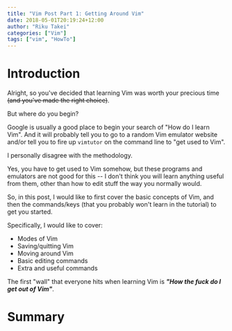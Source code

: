 ```yaml
---
title: "Vim Post Part 1: Getting Around Vim"
date: 2018-05-01T20:19:24+12:00
author: "Riku Takei"
categories: ["Vim"]
tags: ["vim", "HowTo"]
---
```


# Introduction

Alright, so you've decided that learning Vim was worth your precious time ~~(and you've made the right choice)~~.

But where do you begin?

Google is usually a good place to begin your search of "How do I learn Vim".
And it will probably tell you to go to a random Vim emulator website and/or tell you to fire up `vimtutor` on the command line to "get used to Vim".

I personally disagree with the methodology.

Yes, you have to get used to Vim somehow, but these programs and emulators are not good for this -- I don't think you will learn anything useful from them, other than how to edit stuff the way you normally would.

So, in this post, I would like to first cover the basic concepts of Vim, and then the commands/keys (that you probably won't learn in the tutorial) to get you started.

Specifically, I would like to cover:

- Modes of Vim
- Saving/quitting Vim
- Moving around Vim
- Basic editing commands
- Extra and useful commands












The first "wall" that everyone hits when learning Vim is ***"How the fuck do I get out of Vim"***.














# Summary









